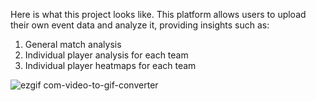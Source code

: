 Here is what this project looks like. This platform allows users to upload their own event data and analyze it, providing insights such as:
1. General match analysis
2. Individual player analysis for each team
3. Individual player heatmaps for each team

![ezgif com-video-to-gif-converter](https://github.com/asheshh-lal/Football-analytics/assets/87692027/39265af1-1686-4d71-98de-c8ea90c8f32c)
